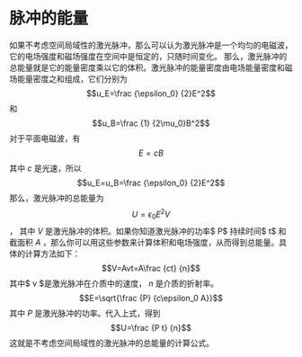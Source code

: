 # 脉冲的能量

如果不考虑空间局域性的激光脉冲，那么可以认为激光脉冲是一个均匀的电磁波，它的电场强度和磁场强度在空间中是恒定的，只随时间变化。
那么，激光脉冲的总能量就是它的能量密度乘以它的体积。激光脉冲的能量密度由电场能量密度和磁场能量密度之和组成，它们分别为
$$u_E=\frac {\epsilon_0} {2}E^2$$
和
$$u_B=\frac {1} {2\mu_0}B^2$$
对于平面电磁波，有
$$E=cB$$
其中 $c$ 是光速，所以
$$u_E=u_B=\frac {\epsilon_0} {2}E^2$$
那么，激光脉冲的总能量为
$$U=\epsilon_0 E^2 V$$ ，
其中 $V$ 是激光脉冲的体积。如果你知道激光脉冲的功率$ P$
持续时间$ t$ 和截面积 $A$ ，那么你可以用这些参数来计算体积和电场强度，从而得到总能量。具体的计算方法如下：
$$V=Avt=A\frac {ct} {n}$$
其中$ v $是激光脉冲在介质中的速度， $n$ 是介质的折射率。
$$E=\sqrt{\frac {P} {c\epsilon_0 A}}$$
其中 $P$ 是激光脉冲的功率。代入上式，得到
$$U=\frac {P t} {n}$$
这就是不考虑空间局域性的激光脉冲的总能量的计算公式。

